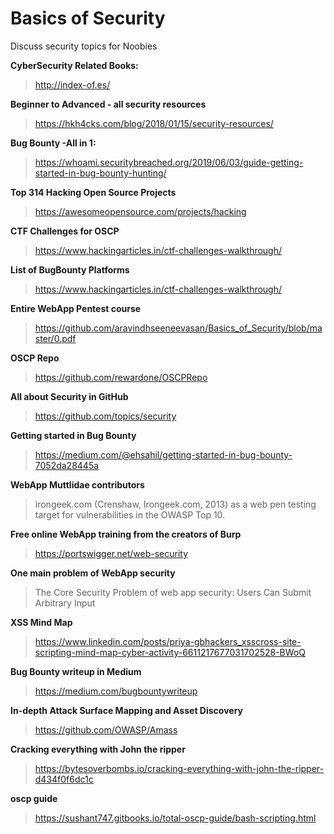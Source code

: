 # Basics of Security
Discuss security topics for Noobies

**CyberSecurity Related Books:**
> http://index-of.es/

**Beginner to Advanced - all security resources**
> https://hkh4cks.com/blog/2018/01/15/security-resources/

**Bug Bounty -All in 1:**
> https://whoami.securitybreached.org/2019/06/03/guide-getting-started-in-bug-bounty-hunting/

**Top 314 Hacking Open Source Projects**
> https://awesomeopensource.com/projects/hacking

**CTF Challenges for OSCP**
> https://www.hackingarticles.in/ctf-challenges-walkthrough/

**List of BugBounty Platforms**
> https://www.hackingarticles.in/ctf-challenges-walkthrough/

**Entire WebApp Pentest course**
> https://github.com/aravindhseeneevasan/Basics_of_Security/blob/master/0.pdf

**OSCP Repo**
> https://github.com/rewardone/OSCPRepo

**All about Security in GitHub**
> https://github.com/topics/security

**Getting started in Bug Bounty**
> https://medium.com/@ehsahil/getting-started-in-bug-bounty-7052da28445a

**WebApp Muttlidae contributors**
> irongeek.com (Crenshaw, Irongeek.com, 2013) as a web pen testing
target for vulnerabilities in the OWASP Top 10.

**Free online WebApp training from the creators of Burp**
> https://portswigger.net/web-security

**One main problem of WebApp security**
> The Core Security Problem of web app security: Users Can Submit Arbitrary Input

**XSS Mind Map**
> https://www.linkedin.com/posts/priya-gbhackers_xsscross-site-scripting-mind-map-cyber-activity-6611217677031702528-BWoQ

**Bug Bounty writeup in Medium**
> https://medium.com/bugbountywriteup

**In-depth Attack Surface Mapping and Asset Discovery**
> https://github.com/OWASP/Amass

**Cracking everything with John the ripper**
>https://bytesoverbombs.io/cracking-everything-with-john-the-ripper-d434f0f6dc1c

**oscp guide**
>https://sushant747.gitbooks.io/total-oscp-guide/bash-scripting.html
